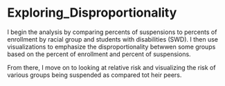 # Exploring_Disproportionality
I begin the analysis by comparing percents of suspensions to percents of enrollment by racial group and students with disabilities (SWD). I then use visualizations to emphasize the disproportionality betwwen some groups based on the percent of enrollment and percent of suspensions. 

From there, I move on to looking at relative risk and visualizing the risk of various groups being suspended as compared tot heir peers. 


